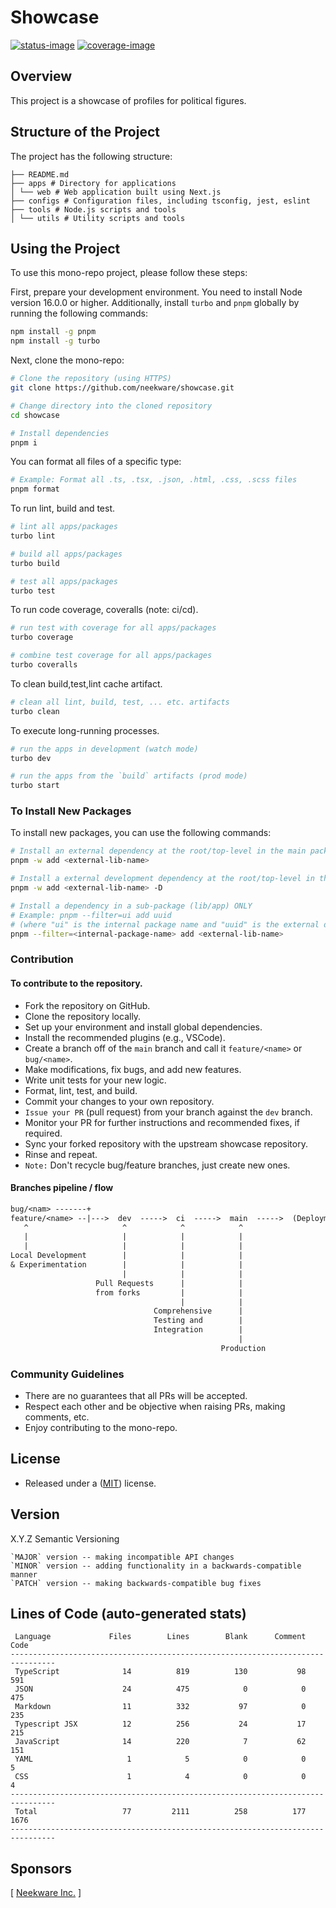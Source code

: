 # Showcase

[![status-image]][status-link]
[![coverage-image]][coverage-link]

## Overview

This project is a showcase of profiles for political figures.

## Structure of the Project

The project has the following structure:

```text
├── README.md
├── apps # Directory for applications
│ └── web # Web application built using Next.js
├── configs # Configuration files, including tsconfig, jest, eslint
├── tools # Node.js scripts and tools
│ └── utils # Utility scripts and tools

```

## Using the Project

To use this mono-repo project, please follow these steps:

First, prepare your development environment. You need to install Node version 16.0.0 or higher. Additionally, install `turbo` and `pnpm` globally by running the following commands:

```bash
npm install -g pnpm
npm install -g turbo
```

Next, clone the mono-repo:

```bash
# Clone the repository (using HTTPS)
git clone https://github.com/neekware/showcase.git

# Change directory into the cloned repository
cd showcase

# Install dependencies
pnpm i
```

You can format all files of a specific type:

```bash
# Example: Format all .ts, .tsx, .json, .html, .css, .scss files
pnpm format
```

To run lint, build and test.

```bash
# lint all apps/packages
turbo lint

# build all apps/packages
turbo build

# test all apps/packages
turbo test
```

To run code coverage, coveralls (note: ci/cd).

```bash
# run test with coverage for all apps/packages
turbo coverage

# combine test coverage for all apps/packages
turbo coveralls
```

To clean build,test,lint cache artifact.

```bash
# clean all lint, build, test, ... etc. artifacts
turbo clean
```

To execute long-running processes.

```bash
# run the apps in development (watch mode)
turbo dev

# run the apps from the `build` artifacts (prod mode)
turbo start
```

### To Install New Packages

To install new packages, you can use the following commands:

```bash
# Install an external dependency at the root/top-level in the main package.json
pnpm -w add <external-lib-name>

# Install a external development dependency at the root/top-level in the main package.json
pnpm -w add <external-lib-name> -D

# Install a dependency in a sub-package (lib/app) ONLY
# Example: pnpm --filter=ui add uuid
# (where "ui" is the internal package name and "uuid" is the external dependency)
pnpm --filter=<internal-package-name> add <external-lib-name>
```

### Contribution

#### To contribute to the repository.

- Fork the repository on GitHub.
- Clone the repository locally.
- Set up your environment and install global dependencies.
- Install the recommended plugins (e.g., VSCode).
- Create a branch off of the `main` branch and call it `feature/<name>` or `bug/<name>`.
- Make modifications, fix bugs, and add new features.
- Write unit tests for your new logic.
- Format, lint, test, and build.
- Commit your changes to your own repository.
- `Issue your PR` (pull request) from your branch against the `dev` branch.
- Monitor your PR for further instructions and recommended fixes, if required.
- Sync your forked repository with the upstream showcase repository.
- Rinse and repeat.
- `Note:` Don't recycle bug/feature branches, just create new ones.

#### Branches pipeline / flow

```txt
bug/<nam> -------+
feature/<name> --|--->  dev  ----->  ci  ----->  main  ----->  (Deployment)
   ^                     ^            ^            ^
   |                     |            |            |
   |                     |            |            |
Local Development        |            |            |
& Experimentation        |            |            |
                         |            |            |
                   Pull Requests      |            |
                   from forks         |            |
                                      |            |
                                Comprehensive      |
                                Testing and        |
                                Integration        |
                                                   |
                                               Production
```

### Community Guidelines

- There are no guarantees that all PRs will be accepted.
- Respect each other and be objective when raising PRs, making comments, etc.
- Enjoy contributing to the mono-repo.

## License

- Released under a ([MIT](https://raw.githubusercontent.com/neekware/showcase/main/LICENSE.md)) license.

## Version

X.Y.Z Semantic Versioning

    `MAJOR` version -- making incompatible API changes
    `MINOR` version -- adding functionality in a backwards-compatible manner
    `PATCH` version -- making backwards-compatible bug fixes

## Lines of Code (auto-generated stats)

```txt<br>--------------------------------------------------------------------------------
 Language             Files        Lines        Blank      Comment         Code
--------------------------------------------------------------------------------
 TypeScript              14          819          130           98          591
 JSON                    24          475            0            0          475
 Markdown                11          332           97            0          235
 Typescript JSX          12          256           24           17          215
 JavaScript              14          220            7           62          151
 YAML                     1            5            0            0            5
 CSS                      1            4            0            0            4
--------------------------------------------------------------------------------
 Total                   77         2111          258          177         1676
--------------------------------------------------------------------------------
```

## Sponsors

[ [Neekware Inc.](http://neekware.com) ]

[status-image]: https://github.com/neekware/showcase/actions/workflows/main.yml/badge.svg
[status-link]: https://github.com/neekware/showcase/actions/workflows/main.yml
[version-image]: https://img.shields.io/npm/v/@showcase.svg
[version-link]: https://www.npmjs.com/settings/showcase/packages
[coverage-image]: https://coveralls.io/repos/neekware/showcase/badge.svg
[coverage-link]: https://coveralls.io/r/neekware/showcase
